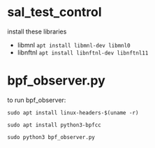 # sal_test_control
install these libraries

- libmnl `apt install libmnl-dev libmnl0`
- libnftnl `apt install libnftnl-dev libnftnl11`

# bpf_observer.py
to run bpf_observer:

`sudo apt install linux-headers-$(uname -r)`

`sudo apt install python3-bpfcc`

`sudo python3 bpf_observer.py`